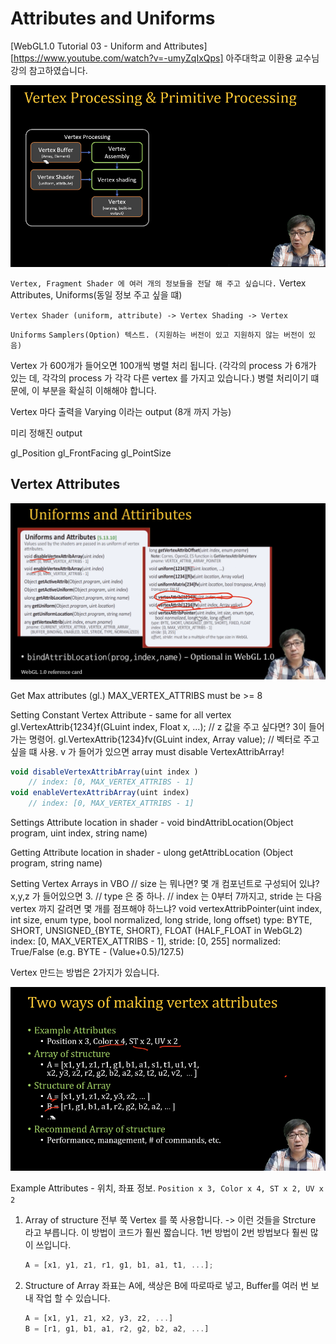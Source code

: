 # Attributes and Uniforms 

[WebGL1.0 Tutorial 03 - Uniform and Attributes][https://www.youtube.com/watch?v=-umyZqIxQps] 아주대학교 이환용 교수님 강의 참고하였습니다.


![이미지1](../image/03/1.png)

`Vertex, Fragment Shader 에 여러 개의 정보들을 전달 해 주고 싶습니다.`
Vertex Attributes, Uniforms(동일 정보 주고 싶을 떄)

`Vertex Shader (uniform, attribute) -> Vertex Shading -> Vertex` 



`Uniforms` 
`Samplers(Option) 텍스트. (지원하는 버전이 있고 지원하지 않는 버전이 있음)`

Vertex 가 600개가 들어오면 100개씩 병렬 처리 됩니다. (각각의 process 가 6개가 있는 데, 각각의 process 가 각각 다른 vertex 를 가지고 있습니다.)
병렬 처리이기 떄문에, 이 부분을 확실히 이해해야 합니다.

Vertex 마다 출력을 Varying 이라는 output (8개 까지 가능)

미리 정해진 output

gl_Position
gl_FrontFacing
gl_PointSize



## Vertex Attributes 

![이미지2](../image/03/2.png)

Get Max attributes 
    (gl.) MAX_VERTEX_ATTRIBS must be >= 8

Setting Constant Vertex Attribute - same for all vertex 
    gl.VertexAttrib{1234}f(GLuint index, Float x, ...); // z 값을 주고 싶다면? 3이 들어가는 명령어. 
    gl.VertexAttrib{1234}fv(GLuint index, Array value); // 벡터로 주고 싶을 떄 사용. v 가 들어가 있으면 array
    must disable VertexAttribArray! 

``` javascript
void disableVertexAttribArray(uint index )
    // index: [0, MAX_VERTEX_ATTRIBS - 1]
void enableVertexAttribArray(uint index)
    // index: [0, MAX_VERTEX_ATTRIBS - 1]
```


Settings Attribute location in shader 
    - void bindAttribLocation(Object program, uint index, string name)
  
Getting Attribute location in shader
    - ulong getAttribLocation (Object program, string name)
  
Setting Vertex Arrays in VBO 
    // size 는 뭐나면? 몇 개 컴포넌트로 구성되어 있냐? x,y,z 가 들어있으면 3.
    // type 은 중 하나.
    // index 는 0부터 7까지고, stride 는 다음 vertex 까지 갈려면 몇 개를 점프해야 하느냐? 
    void vertexAttribPointer(uint index, int size, enum type, bool normalized, long stride, long offset) 
        type: BYTE, SHORT, UNSIGNED_{BYTE, SHORT}, FLOAT (HALF_FLOAT in WebGL2)
        index: [0, MAX_VERTEX_ATTRIBS - 1], stride: [0, 255]
        normalized: True/False (e.g. BYTE - (Value+0.5)/127.5)



Vertex 만드는 방법은 2가지가 있습니다.

![이미지3](../image/03/3.png)

Example Attributes - 위치, 좌표 정보.
    `Position x 3, Color x 4, ST x 2, UV x 2`

1. Array of structure
    전부 쭉 Vertex 를 쭉 사용합니다. -> 이런 것들을 Strcture 라고 부릅니다.
    이 방법이 코드가 훨씬 짧습니다.
    1번 방법이 2번 방법보다 훨씬 많이 쓰입니다. 

    ``` javascript
    A = [x1, y1, z1, r1, g1, b1, a1, t1, ...];
    ```

2. Structure of Array
    좌표는 A에, 색상은 B에 따로따로 넣고, Buffer를 여러 번 보내 작업 할 수 있습니다.

    ``` javascript
    A = [x1, y1, z1, x2, y3, z2, ...]
    B = [r1, g1, b1, a1, r2, g2, b2, a2, ...]
    ```

